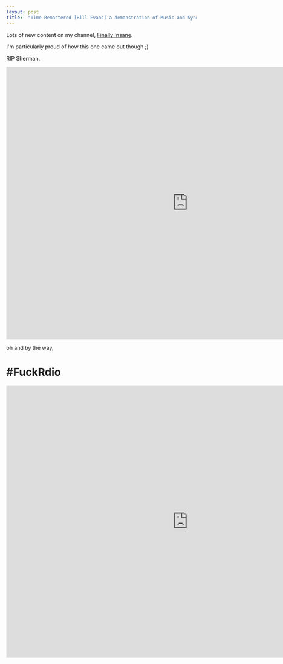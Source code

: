 ```yaml
---
layout: post
title:  "Time Remastered [Bill Evans] a demonstration of Music and Synesthesia"
---
```


Lots of new content on my channel, <a href="https://www.youtube.com/user/finallyinsane">Finally Insane</a>.

I'm particularly proud of how this one came out though ;)

RIP Sherman.

<iframe width="960" height="720" src="https://www.youtube.com/embed/irr1G-p5PTc" frameborder="0" allowfullscreen></iframe>

oh and by the way,

<h1>#FuckRdio</h1>

<iframe width="960" height="720" src="https://www.youtube.com/embed/Q6P1w_lDDHw" frameborder="0" allowfullscreen></iframe>

